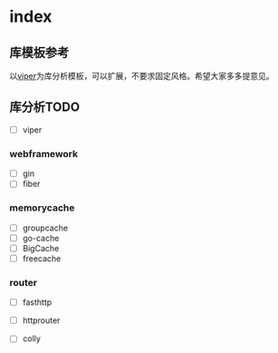 
# index

## 库模板参考

以[viper](https://github.com/studygolang/go-collection/blob/main/go-lib/go-lib-template.md)为库分析模板，可以扩展，不要求固定风格。希望大家多多提意见。

## 库分析TODO

- [ ] viper



### webframework
- [ ] gin
- [ ] fiber

### memorycache

- [ ] groupcache
- [ ] go-cache
- [ ] BigCache
- [ ] freecache

### router
- [ ] fasthttp
- [ ] httprouter

- [ ] colly
